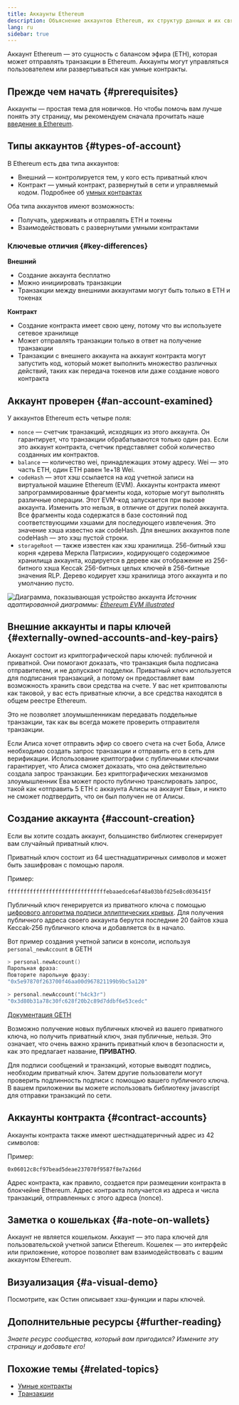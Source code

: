 ```yaml
---
title: Аккаунты Ethereum
description: Объяснение аккаунтов Ethereum, их структур данных и их связи с криптографической парой ключей.
lang: ru
sidebar: true
---
```


Аккаунт Ethereum — это сущность с балансом эфира (ETH), которая может отправлять транзакции в Ethereum. Аккаунты могут управляться пользователем или развертываться как умные контракты.

## Прежде чем начать {#prerequisites}

Аккаунты — простая тема для новичков. Но чтобы помочь вам лучше понять эту страницу, мы рекомендуем сначала прочитать наше [введение в Ethereum](/developers/docs/intro-to-ethereum/).

## Типы аккаунтов {#types-of-account}

В Ethereum есть два типа аккаунтов:

- Внешний — контролируется тем, у кого есть приватный ключ
- Контракт — умный контракт, развернутый в сети и управляемый кодом. Подробнее об [умных контрактах](/developers/docs/smart-contracts/)

Оба типа аккаунтов имеют возможность:

- Получать, удерживать и отправлять ETH и токены
- Взаимодействовать с развернутыми умными контрактами

### Ключевые отличия {#key-differences}

**Внешний**

- Создание аккаунта бесплатно
- Можно инициировать транзакции
- Транзакции между внешними аккаунтами могут быть только в ETH и токенах

**Контракт**

- Создание контракта имеет свою цену, потому что вы используете сетевое хранилище
- Может отправлять транзакции только в ответ на получение транзакции
- Транзакции с внешнего аккаунта на аккаунт контракта могут запустить код, который может выполнить множество различных действий, таких как передача токенов или даже создание нового контракта

## Аккаунт проверен {#an-account-examined}

У аккаунтов Ethereum есть четыре поля:

- `nonce` — счетчик транзакций, исходящих из этого аккаунта. Он гарантирует, что транзакции обрабатываются только один раз. Если это аккаунт контракта, счетчик представляет собой количество созданных им контрактов.
- `balance` — количество wei, принадлежащих этому адресу. Wei — это часть ЕТН, один ETH равен 1e+18 Wei.
- `codeHash` — этот хэш ссылается на _код_ учетной записи на виртуальной машине Ethereum (EVM). Аккаунты контракта имеют запрограммированные фрагменты кода, которые могут выполнять различные операции. Этот EVM-код запускается при вызове аккаунта. Изменить это нельзя, в отличие от других полей аккаунта. Все фрагменты кода содержатся в базе состояний под соответствующими хэшами для последующего извлечения. Это значение хэша известно как codeHash. Для внешних аккаунтов поле codeHash — это хэш пустой строки.
- `storageRoot` — также известен как хэш хранилища. 256-битный хэш корня «дерева Меркла Патрисии», кодирующего содержимое хранилища аккаунта, кодируется в дереве как отображение из 256-битного хэша Keccak 256-битных целых ключей в 256-битные значения RLP. Дерево кодирует хэш хранилища этого аккаунта и по умолчанию пусто.

![Диаграмма, показывающая устройство аккаунта](./accounts.png) _Источник адаптированной диаграммы: [Ethereum EVM illustrated](https://takenobu-hs.github.io/downloads/ethereum_evm_illustrated.pdf)_

## Внешние аккаунты и пары ключей {#externally-owned-accounts-and-key-pairs}

Аккаунт состоит из криптографической пары ключей: публичной и приватной. Они помогают доказать, что транзакция была подписана отправителем, и не допускают подделки. Приватный ключ используется для подписания транзакций, а потому он предоставляет вам возможность хранить свои средства на счете. У вас нет криптовалюты как таковой, у вас есть приватные ключи, а все средства находятся в общем реестре Ethereum.

Это не позволяет злоумышленникам передавать поддельные транзакции, так как вы всегда можете проверить отправителя транзакции.

Если Алиса хочет отправить эфир со своего счета на счет Боба, Алисе необходимо создать запрос транзакции и отправить его в сеть для верификации. Использование криптографии с публичными ключами гарантирует, что Алиса сможет доказать, что она действительно создала запрос транзакции. Без криптографических механизмов злоумышленник Ева может просто публично транслировать запрос, такой как «отправить 5 ETH с аккаунта Алисы на аккаунт Евы», и никто не сможет подтвердить, что он был получен не от Алисы.

## Создание аккаунта {#account-creation}

Если вы хотите создать аккаунт, большинство библиотек сгенерирует вам случайный приватный ключ.

Приватный ключ состоит из 64 шестнадцатиричных символов и может быть зашифрован с помощью пароля.

Пример:

`fffffffffffffffffffffffffffffffebaaedce6af48a03bbfd25e8cd036415f`

Публичный ключ генерируется из приватного ключа с помощью [цифрового алгоритма подписи эллиптических кривых](https://wikipedia.org/wiki/Elliptic_Curve_Digital_Signature_Algorithm). Для получения публичного адреса своего аккаунта берутся последние 20 байтов хэша Keccak-256 публичного ключа и добавляется `0x` в начало.

Вот пример создания учетной записи в консоли, используя `personal_newAccount` в GETH

```go
> personal.newAccount()
Парольная фраза:
Повторите парольную фразу:
"0x5e97870f263700f46aa00d967821199b9bc5a120"

> personal.newAccount("h4ck3r")
"0x3d80b31a78c30fc628f20b2c89d7ddbf6e53cedc"
```

[Документация GETH](https://geth.ethereum.org/docs)

Возможно получение новых публичных ключей из вашего приватного ключа, но получить приватный ключ, зная публичные, нельзя. Это означает, что очень важно хранить приватный ключ в безопасности и, как это предлагает название, **ПРИВАТНО**.

Для подписи сообщений и транзакций, которые выводят подпись, необходим приватный ключ. Затем другие пользователи могут проверить подлинность подписи с помощью вашего публичного ключа. В вашем приложении вы можете использовать библиотеку javascript для отправки транзакций по сети.

## Аккаунты контракта {#contract-accounts}

Аккаунты контракта также имеют шестнадцатеричный адрес из 42 символов:

Пример:

`0x06012c8cf97bead5deae237070f9587f8e7a266d`

Адрес контракта, как правило, создается при размещении контракта в блокчейне Ethereum. Адрес контракта получается из адреса и числа транзакций, отправленных с этого адреса (nonce).

## Заметка о кошельках {#a-note-on-wallets}

Аккаунт не является кошельком. Аккаунт — это пара ключей для пользовательской учетной записи Ethereum. Кошелек — это интерфейс или приложение, которое позволяет вам взаимодействовать с вашим аккаунтом Ethereum.

## Визуализация {#a-visual-demo}

Посмотрите, как Остин описывает хэш-функции и пары ключей.

<YouTube id="QJ010l-pBpE" />

<YouTube id="9LtBDy67Tho" />

## Дополнительные ресурсы {#further-reading}

_Знаете ресурс сообщества, который вам пригодился? Измените эту страницу и добавьте его!_

## Похожие темы {#related-topics}

- [Умные контракты](/developers/docs/smart-contracts/)
- [Транзакции](/developers/docs/transactions/)
